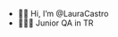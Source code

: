 - 👋🏽 Hi, I’m @LauraCastro
- 👩🏽‍💻 Junior QA in TR
<!---
LauraCastroTR/LauraCastroTR is a ✨ special ✨ repository because its `README.md` (this file) appears on your GitHub profile.
You can click the Preview link to take a look at your changes.
--->
